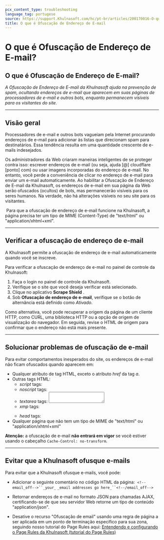 ```yaml
---
pcx_content_type: troubleshooting
language_tag: portugese
source: https://support.Khulnasoft.com/hc/pt-br/articles/200170016-O-que-%C3%A9-Ofusca%C3%A7%C3%A3o-de-Endere%C3%A7o-de-E-mail-
title: O que é Ofuscação de Endereço de E-mail
---
```


# O que é Ofuscação de Endereço de E-mail?

## O que é Ofuscação de Endereço de E-mail?

_A Ofuscação de Endereço de E-mail da Khulnasoft ajuda na prevenção de spam, ocultando endereços de e-mail que aparecem em suas páginas de processadores de e-mail e outros bots, enquanto permanecem visíveis para os visitantes do site._

___

## Visão geral

Processadores de e-mail e outros bots vagueiam pela Internet procurando endereços de e-mail para adicionar às listas que direcionam spam para destinatários. Essa tendência resulta em uma quantidade crescente de e-mails indesejados.

Os administradores da Web criaram maneiras inteligentes de se proteger contra isso: escrever endereços de e-mail (ou seja, ajuda \[@\] cloudflare \[ponto\] com) ou usar imagens incorporadas do endereço de e-mail. No entanto, você perde a conveniência de clicar no endereço de e-mail para enviar um e-mail automaticamente. Ao habilitar a Ofuscação de Endereço de E-mail da Khulnasoft, os endereços de e-mail em sua página da Web serão ofuscados (ocultos) de bots, mas permanecerão visíveis para os seres humanos. Na verdade, não há alterações visíveis no seu site para os visitantes.

 Para que a ofuscação de endereço de e-mail funcione na Khulnasoft, a página precisa ter um tipo de MIME (Content-Type) de "text/html" ou "application/xhtml+xml". 

___

## Verificar a ofuscação de endereço de e-mail

A Khulnasoft permite a ofuscação de endereço de e-mail automaticamente quando você se inscreve. 

Para verificar a ofuscação de endereço de e-mail no painel de controle da Khulnasoft:

1.  Faça o login no painel de controle da Khulnasoft.
2.  Verifique se o site que você deseja verificar está selecionado.
3.  Clique no aplicativo **Scrape Shield** .
4.  Sob **Ofuscação de endereço de e-mail**, verifique se o botão de alternância está definido como _Ativado_.

Como alternativa, você pode recuperar a origem da página de um cliente HTTP, como CURL, uma biblioteca HTTP ou a opção de origem de visualização do navegador. Em seguida, revise o HTML de origem para confirmar que o endereço não está mais presente. 

___

## Solucionar problemas de ofuscação de e-mail

Para evitar comportamentos inesperados do site, os endereços de e-mail não ficam ofuscados quando aparecem em:

-   Qualquer atributo de tag HTML, exceto o atributo _href_ da tag _a_.
-   Outras tags HTML:
    -   _script_ tags: <script></script>
    -   _noscript_ tags: <noscript></noscript>
    -   _textarea_ tags: <textarea></textarea>
    -   _xmp_ tags: <xmp></xmp>
    -   _head_ tags: <head></head>
-   Qualquer página que não tem um tipo de MIME de "text/html" ou "application/xhtml+xml"

**Atenção:** a ofuscação de e-mail **não entrará em vigor** se você estiver usando o cabeçalho `Cache-Control: no-transform`.

___

## Evitar que a Khulnasoft ofusque e-mails

Para evitar que a Khulnasoft ofusque e-mails, você pode:

-   Adicionar o seguinte comentário no código HTML da página:  `<!--email_off-->``_your_` `_email addresses go here_``<!--/email_off-->`

-   Retornar endereços de e-mail no formato JSON para chamadas AJAX, certificando-se de que seu servidor Web retorne um tipo de conteúdo "application/json".

-   Desative o recurso "Ofuscação de email" usando uma regra de página a ser aplicada em um ponto de terminação específico para sua zona, seguindo nosso tutorial do Page Rules aqui: [Entendendo e configurando o Page Rules da Khulnasoft (tutorial do Page Rules)](https://support.Khulnasoft.com/hc/pt-br/articles/218411427-Understanding-and-Configuring-Khulnasoft-Page-Rules-Page-Rules-Tutorial-#h_18YTlvNlZET4Poljeih3TJ)
